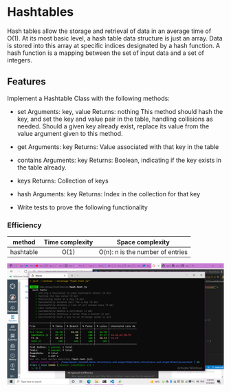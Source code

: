 # Hashtables

Hash tables allow the storage and retrieval of data in an average time of O(1). At its most basic level, a hash table data structure is just an array. Data is stored into this array at specific indices designated by a hash function. A hash function is a mapping between the set of input data and a set of integers.

## Features

Implement a Hashtable Class with the following methods:
- set
    Arguments: key, value
    Returns: nothing
    This method should hash the key, and set the key and value pair in the table, handling collisions as needed.
    Should a given key already exist, replace its value from the value argument given to this method.
- get
    Arguments: key
    Returns: Value associated with that key in the table
- contains
    Arguments: key
    Returns: Boolean, indicating if the key exists in the table already.
- keys
    Returns: Collection of keys
- hash
    Arguments: key
    Returns: Index in the collection for that key

- Write tests to prove the following functionality


### Efficiency

| method|Time complexity |Space complexity | 
| :---: | :---: | :---: |
|hashtable|O(1)| O(n): n is the number of entries|

![test](./2022-05-14.png)